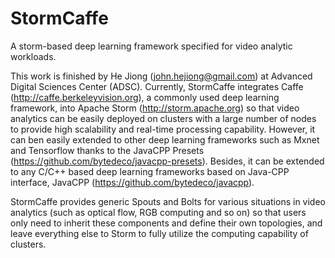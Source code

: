 # StormCaffe
A storm-based deep learning framework specified for video analytic workloads.

This work is finished by He Jiong (john.hejiong@gmail.com) at Advanced Digital Sciences Center (ADSC). Currently, StormCaffe integrates Caffe (http://caffe.berkeleyvision.org), a commonly used deep learning framework, into Apache Storm (http://storm.apache.org) so that video analytics can be easily deployed on clusters with a large number of nodes to provide high scalability and real-time processing capability. However, it can ben easily extended to other deep learning frameworks such as Mxnet and Tensorflow thanks to the JavaCPP Presets (https://github.com/bytedeco/javacpp-presets). Besides, it can be extended to any C/C++ based deep learning frameworks based on Java-CPP interface, JavaCPP (https://github.com/bytedeco/javacpp).

StormCaffe provides generic Spouts and Bolts for various situations in video analytics (such as optical flow, RGB computing and so on) so that users only need to inherit these components and define their own topologies, and leave everything else to Storm to fully utilize the computing capability of clusters.
